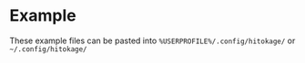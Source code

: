 # Example

These example files can be pasted into `%USERPROFILE%/.config/hitokage/` or `~/.config/hitokage/`